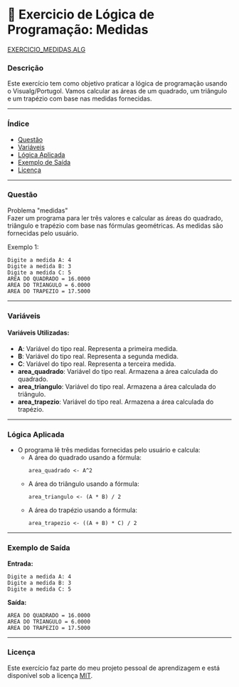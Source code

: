 
# 🚀 Exercicio de Lógica de Programação: Medidas

<a href="/logica-de-programação/VisualG_Portugol/Estrutura_Sequencial/Exercicios/medidas/medidas.alg">EXERCICIO_MEDIDAS.ALG</a>

### Descrição

Este exercício tem como objetivo praticar a lógica de programação usando o Visualg/Portugol. Vamos calcular as áreas de um quadrado, um triângulo e um trapézio com base nas medidas fornecidas.

---

### Índice

- [Questão](#questão)
- [Variáveis](#variáveis)
- [Lógica Aplicada](#lógica-aplicada)
- [Exemplo de Saída](#exemplo-de-saída)
- [Licença](#licença)

---

### Questão

Problema "medidas"  
Fazer um programa para ler três valores e calcular as áreas do quadrado, triângulo e trapézio com base nas fórmulas geométricas. As medidas são fornecidas pelo usuário.

Exemplo 1:
```
Digite a medida A: 4  
Digite a medida B: 3  
Digite a medida C: 5  
AREA DO QUADRADO = 16.0000  
AREA DO TRIANGULO = 6.0000  
AREA DO TRAPEZIO = 17.5000  
```

---

### Variáveis

#### Variáveis Utilizadas:

- **A**: Variável do tipo real. Representa a primeira medida.
- **B**: Variável do tipo real. Representa a segunda medida.
- **C**: Variável do tipo real. Representa a terceira medida.
- **area_quadrado**: Variável do tipo real. Armazena a área calculada do quadrado.
- **area_triangulo**: Variável do tipo real. Armazena a área calculada do triângulo.
- **area_trapezio**: Variável do tipo real. Armazena a área calculada do trapézio.

---

### Lógica Aplicada

- O programa lê três medidas fornecidas pelo usuário e calcula:
  - A área do quadrado usando a fórmula:  
    ```alg
    area_quadrado <- A^2
    ```
  - A área do triângulo usando a fórmula:  
    ```alg
    area_triangulo <- (A * B) / 2
    ```
  - A área do trapézio usando a fórmula:  
    ```alg
    area_trapezio <- ((A + B) * C) / 2
    ```

---

### Exemplo de Saída

**Entrada:**
```
Digite a medida A: 4
Digite a medida B: 3
Digite a medida C: 5
```

**Saída:**
```
AREA DO QUADRADO = 16.0000
AREA DO TRIANGULO = 6.0000
AREA DO TRAPEZIO = 17.5000
```

---

### Licença

Este exercício faz parte do meu projeto pessoal de aprendizagem e está disponível sob a licença [MIT](LICENSE).
